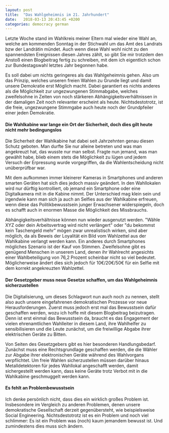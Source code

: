 ```yaml
---
layout: post
title:  "Das Wahlgeheimnis im 21. Jahrhundert"
date:   2018-03-13 20:43:45 +0200
categories: democracy german
---
```


Letzte Woche stand im Wahlkreis meiner Eltern mal wieder eine Wahl an, welche am
kommenden Sonntag in der Stichwahl um das Amt des Landrats bzw der Landrätin
mündet. Auch wenn diese Wahl wohl nicht zu den spannendsten Ereignissen diesen
Jahres zählt, so gibt Sie mir trotzdem den Anstoß einen Blogbeitrag fertig zu
schreiben, mit dem ich eigentlich schon zur Bundestagswahl letztes Jahr begonnen
habe.

Es soll dabei um nichts geringeres als das Wahlgeheimnis gehen. Also um das
Prinzip, welches unseren freien Wahlen zu Grunde liegt und damit unsere
Demokratie erst Möglich macht. Dabei garantiert es nichts anderes als die
Möglichkeit zur ungezwungenen Stimmabgabe, welches zweifelsohne in Zeiten von
noch stärkeren Abhängigkeitsverhältnissen in der damaligen Zeit noch
relevanter erscheint als heute. Nichtsdestotrotz, ist die freie, ungezwungene
Stimmgabe auch heute noch der Grundpfeiler einer jeden Demokratie.

#### Die Wahlkabine war lange ein Ort der Sicherheit, doch dies gilt heute nicht mehr bedingungslos

Die Sicherheit der Wahlkabine hat dabei seit Jahrzehnten genau diesen Schutz
geboten. Man durfte Sie nur alleine betreten und was man angekreuzt hat, das
wusste nur man selbst. Fragte nun jemand, was man gewählt habe, blieb einem
stets die Möglichkeit zu lügen und jedem Versuch der Erpressung wurde
vorgegriffen, da die Wahlentscheidung nicht unüberprüfbar war.

Mit dem aufkommen immer kleinerer Kameras in Smartphones und anderen smarten
Geräten hat sich dies jedoch massiv geändert. In den Wahllokalen wird nur
dürftig kontrolliert, ob jemand ein Smartphone oder eine Digitalkamera mit in
die Kabine nimmt. Der Unterschied mag klein sein und irgendwie kann man sich ja
auch an Selfies aus der Wahlkabine erfreuen, wenn diese das Politikbewusstsein
junger Erwachsener widerspiegeln, doch es schafft auch in enormen Masse die
Möglichkeit des Missbrauchs.

Abhängigkeitsverhältnisse können nun wieder ausgenutzt werden. "Wähle XYZ
oder dein Arbeitsvertrag wird nicht verlängert" oder "du bekommst kein
Taschengeld mehr" mögen zwar unrealistisch wirken, sind aber möglich, da
als Beweis der Loyalität ein Bild vom Wahlzettel aus der Wahlkabine verlangt
werden kann. Ein anderes durch Smartphones mögliches Szenario ist der Kauf von
Stimmen. Zweifelsohne gibt es genügend Menschen in unserem Land, denen ihr
Wahlrecht angesichts einer Wahlbeteiligung von 76,2 Prozent scheinbar nicht so
viel bedeutet. Möglicherweise ändert dies sich jedoch für 10€/20€/50€ für
ein Selfie mit dem korrekt angekreuzten Wahlzettel.

#### Der Gesetzgeber muss neue Gesetze schaffen, um das Wahlgeheimnis sicherzustellen

Die Digitalisierung, um dieses Schlagwort nun auch noch zu nennen, stellt also
auch unsere eingefahrenen demokratischen Prozesse vor neue Herausforderungen.
Zuerst muss jedoch erst mal das Bewusstsein dafür geschaffen werden, wozu ich
hoffe mit diesem Blogbeitrag beizutragen. Denn ist erst einmal das Bewusstsein
da, braucht es das Engagement der vielen ehrenamtlichen Wahlleiter in diesem
Land, ihre Wahlhelfer zu sensibilisieren und die Leute zunächst, um die
freiwillige Abgabe ihrer elektrischen Geräte zu Bitten.

Von Seiten des Gesetzgebers gibt es hier besonderen Handlungsbedarf. Zunächst
muss eine Rechtsgrundlage geschaffen werden, die die Wähler zur Abgabe ihrer
elektronischen Geräte während des Wahlvorgans verpflichtet. Um freie Wahlen
sicherzustellen müssen darüber hinaus Metalldetektoren für jedes Wahllokal
angeschafft werden, damit sichergestellt werden kann, dass keine Geräte trotz
Verbot mit in die Wahlkabine geschmuggelt werden kann.

#### Es fehlt an Problembewusstsein

Ich denke persönlich nicht, dass dies ein wirklich großes Problem ist.
Insbesondere im Vergleich zu anderen Problemen, denen unsere demokratische
Gesellschaft derzeit gegenübersteht, wie beispielsweise Social Engineering.
Nichtsdestotrotz ist es ein Problem und noch viel schlimmer: Es ist ein Problem
was (noch) kaum jemandem bewusst ist. Und zumindestens dies muss sich ändern.
